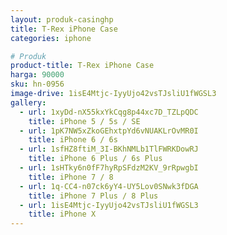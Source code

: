 ```yaml
---
layout: produk-casinghp
title: T-Rex iPhone Case
categories: iphone

# Produk
product-title: T-Rex iPhone Case
harga: 90000
sku: hn-0956
image-drive: 1isE4Mtjc-IyyUjo42vsTJsliU1fWGSL3
gallery:
  - url: 1xyDd-nX55kxYkCqg8p44xc7D_TZLpQDC
    title: iPhone 5 / 5s / SE
  - url: 1pK7NW5xZkoGEhxtpYd6vNUAKLrOvMR0I
    title: iPhone 6 / 6s
  - url: 1sfHZ8ftiM_3I-BKhNMLb1TlFWRKDowRJ
    title: iPhone 6 Plus / 6s Plus
  - url: 1sHTky6n0fF7hyRpSFdzM2KV_9rRpwgbI
    title: iPhone 7 / 8
  - url: 1q-CC4-n07ck6yY4-UY5Lov0SNwk3fDGA
    title: iPhone 7 Plus / 8 Plus
  - url: 1isE4Mtjc-IyyUjo42vsTJsliU1fWGSL3
    title: iPhone X
---
```

